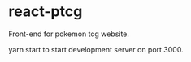 # react-ptcg

Front-end for pokemon tcg website.

yarn start to start development server on port 3000.
